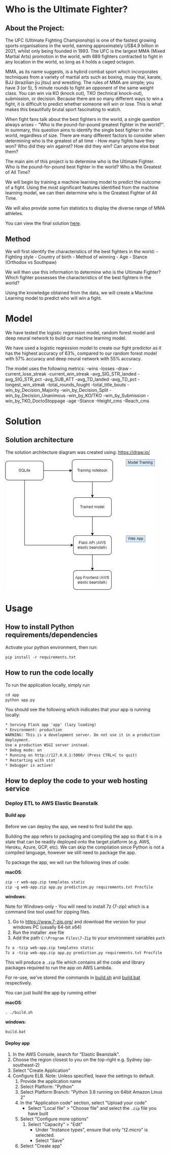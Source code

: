 # Who is the Ultimate Fighter?

## About the Project:

The UFC (Ultimate Fighting Championship) is one of the fastest growing sports organisations in the world, earning approximately US$4.9 billion in 2021, whilst only being founded in 1993. The UFC is the largest MMA (Mixed Martial Arts) promotion in the world, with 689 fighters contracted to fight in any location in the world, so long as it holds a caged octagon. 

MMA, as its name suggests, is a hybrid combat sport which incorporates techniques from a variety of martial arts such as boxing, muay thai, karate, BJJ (brazilian jiu jitsu) and wrestling. The rules of MMA are simple; you have 3 (or 5), 5 minute rounds to fight an opponent of the same weight class. You can win via KO (knock out), TKO (technical knock-out), submission, or decision. Because there are so many different ways to win a fight, it is difficult to predict whether someone will win or lose. This is what makes this beautifully brutal sport fascinating to watch.

When fight fans talk about the best fighters in the world, a single question always arises - "Who is the pound-for-pound greatest fighter in the world?". In summary, this question aims to identify the single best fighter in the world, regardless of size. There are many different factors to consider when determining who is the greatest of all time - How many fights have they won? Who did they win against? How did they win? Can anyone else beat them?

The main aim of this project is to determine who is the Ultimate Fighter. Who is the pound-for-pound best fighter in the world? Who is the Greatest of All Time?

We will begin by training a machine learning model to predict the outcome of a fight. Using the most significant features identified from the machine learning model, we can then determine who is the Greatest Fighter of All Time.

We will also provide some fun statistics to display the diverse range of MMA athletes.

You can view the final solution [here](http://ufcprediction-env.eba-3sujs7yp.ap-southeast-2.elasticbeanstalk.com/).

## Method

We will first identify the characteristics of the best fighters in the world: 
    - Fighting style
    - Country of birth
    - Method of winning
    - Age
    - Stance (Orthodox vs Southpaw)

We will then use this information to determine who is the Ultimate Fighter? Which fighter possesses the characteristics of the best fighters in the world? 

Using the knowledge obtained from the data, we will create a Machine Learning model to predict who will win a fight.

# Model
We have tested the logistic regression model, random forest model and deep neural network to build our machine learning model.

We have used a logistic regression model to create our fight predictor as it has the highest accuracy of 63%, compared to our random forest model with 57% accuracy and deep neural network with 55% accuracy.

The model uses the following metrics:
-wins
-losses
-draw
-current_lose_streak
-current_win_streak
-avg_SIG_STR_landed
-avg_SIG_STR_pct
-avg_SUB_ATT
-avg_TD_landed
-avg_TD_pct
-longest_win_streak
-total_rounds_fought
-total_title_bouts
-win_by_Decision_Majority
-win_by_Decision_Split
-win_by_Decision_Unanimous
-win_by_KO/TKO
-win_by_Submission
-win_by_TKO_DoctoStoppage
-age
-Stance
-Height_cms
-Reach_cms

# Solution 

## Solution architecture 

The solution architecture diagram was created using: https://draw.io/

![solutionarchitecture.png](app/solutionarchitecture.png)


# Usage

## How to install Python requirements/dependencies
Activate your python environment, then run:

```
pip install -r requirements.txt
```
## How to run the code locally

To run the application locally, simply run 

```
cd app
python app.py
```

You should see the following which indicates that your app is running locally: 
```
* Serving Flask app 'app' (lazy loading)
* Environment: production
WARNING: This is a development server. Do not use it in a production deployment.
Use a production WSGI server instead.
* Debug mode: on
* Running on http://127.0.0.1:5000/ (Press CTRL+C to quit)
* Restarting with stat
* Debugger is active!
```

## How to deploy the code to your web hosting service 

### Deploy ETL to AWS Elastic Beanstalk 

#### Build app

Before we can deploy the app, we need to first build the app. 

Building the app refers to packaging and compiling the app so that it is in a state that can be readily deployed onto the target platform (e.g. AWS, Heroku, Azure, GCP, etc). We can skip the compilation since Python is not a compiled language, however we still need to package the app. 

To package the app, we will run the following lines of code: 

<b>macOS</b>:
```
zip -r web-app.zip templates static
zip -g web-app.zip app.py prediction.py requirements.txt Procfile
```

<b>windows</b>:

Note for Windows-only - You will need to install 7z (7-zip) which is a command line tool used for zipping files. 

1. Go to https://www.7-zip.org/ and download the version for your windows PC (usually 64-bit x64)
2. Run the installer .exe file 
3. Add the path `C:\Program Files\7-Zip` to your environment variables `path` 

```
7z a -tzip web-app.zip templates static
7z a -tzip web-app.zip app.py prediction.py requirements.txt Procfile
```

This will produce a `.zip` file which contains all the code and library packages required to run the app on AWS Lambda.  

For re-use, we've stored the commands in [build.sh](app/build.sh) and [build.bat](app/build.bat) respectively. 

You can just build the app by running either 

<b>macOS</b>:
```
. ./build.sh
```

<b>windows</b>:
```
build.bat
```

#### Deploy app

1. In the AWS Console, search for "Elastic Beanstalk". 
2. Choose the region closest to you on the top-right e.g. Sydney (ap-southeast-2)
3. Select "Create Application" 
4. Configure ELB. Note: Unless specified, leave the settings to default. 
    1. Provide the application name 
    2. Select Platform: "Python"
    3. Select Platform Branch: "Python 3.8 running on 64bit Amazon Linux 2"
    4. In the "Application code" section, select "Upload your code"
        - Select "Local file" > "Choose file" and select the `.zip` file you have built 
    5. Select "Configure more options" 
        1. Select "Capacity" > "Edit" 
            - Under "Instance types", ensure that only "t2.micro" is selected. 
            - Select "Save" 
    6. Select "Create app" 